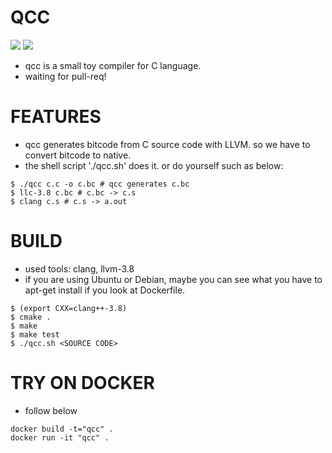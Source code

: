 # QCC

[![](https://img.shields.io/travis/maekawatoshiki/qcc.svg?style=flat-square)](https://travis-ci.org/maekawatoshiki/qcc)
[![](http://img.shields.io/badge/license-MIT-blue.svg?style=flat-square)](./LICENSE)

- qcc is a small toy compiler for C language.
- waiting for pull-req!


# FEATURES
- qcc generates bitcode from C source code with LLVM. so we have to convert bitcode to native.
- the shell script './qcc.sh' does it. or do yourself such as below:
```
$ ./qcc c.c -o c.bc # qcc generates c.bc
$ llc-3.8 c.bc # c.bc -> c.s
$ clang c.s # c.s -> a.out
```

# BUILD
- used tools: clang, llvm-3.8
- if you are using Ubuntu or Debian, maybe you can see what you have to apt-get install if you look at Dockerfile.
```
$ (export CXX=clang++-3.8)
$ cmake .
$ make
$ make test
$ ./qcc.sh <SOURCE CODE>
```

# TRY ON DOCKER
- follow below
```
docker build -t="qcc" .
docker run -it "qcc" .
```
